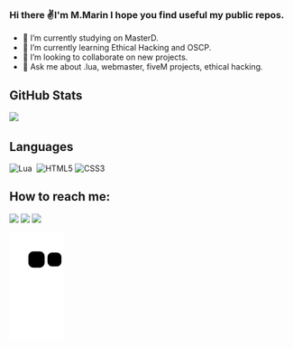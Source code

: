 ### Hi there ✌️I'm M.Marin I hope you find useful my public repos.
 - 🔭 I’m currently studying on MasterD.
 - 🌱 I’m currently learning Ethical Hacking and OSCP.
 - 👯 I’m looking to collaborate on new projects.
 - 💬 Ask me about .lua, webmaster, fiveM projects, ethical hacking.

## GitHub Stats
<p align="left">
  <img height="180rem" max-width="49%" src="https://github-readme-stats.vercel.app/api?username=baShMarin&show_icons=true&theme=tokyonight"/>
</p>


 ## Languages


<div align="left">
  
![Lua](https://img.shields.io/badge/lua-%232C2D72.svg?style=for-the-badge&logo=lua&logoColor=white)&nbsp;
![HTML5](https://img.shields.io/badge/html5-%23E34F26.svg?style=for-the-badge&logo=html5&logoColor=white)
![CSS3](https://img.shields.io/badge/css3-%231572B6.svg?style=for-the-badge&logo=css3&logoColor=white)

</div>

## How to reach me:

<div align="left">
  <a href="" target="_blank"><img src="https://img.shields.io/badge/-Linkedin-blue?style=for-the-badge&logo=linkedin&logoColor=white" target="_blank"></a>
<a href="https://discord.gg/ahfkF6ffSX" target="_blank"><img src="https://img.shields.io/badge/Discord-7289DA?style=for-the-badge&logo=discord&logoColor=white" target="_blank"></a>
 <a href="https://bashmarin.github.io" target="_blank"><img src="https://img.shields.io/badge/-Blog-white?style=for-the-badge&logo=github&logoColor=black" target="_blank"></a>
 
 </div>
 
 
 
 ![Snake animation](https://github.com/rafaballerini/rafaballerini/blob/output/github-contribution-grid-snake.svg)
 
</div>


